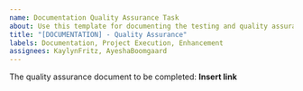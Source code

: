 ```yaml
---
name: Documentation Quality Assurance Task
about: Use this template for documenting the testing and quality assurance processes
title: "[DOCUMENTATION] - Quality Assurance"
labels: Documentation, Project Execution, Enhancement
assignees: KaylynFritz, AyeshaBoomgaard
---
```


The quality assurance document to be completed:
**Insert link**